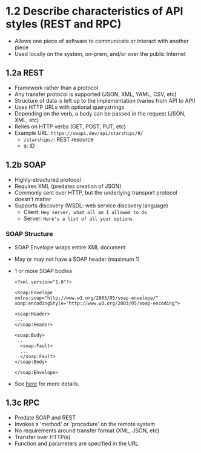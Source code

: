 # 1.2 Describe characteristics of API styles (REST and RPC)

- Allows one piece of software to communicate or interact with another piece
- Used locally on the system, on-prem, and/or over the public Internet

## 1.2a REST

- Framework rather than a protocol
- Any transfer protocol is supported (JSON, XML, YAML, CSV, etc)
- Structure of data is left up to the implementation (varies from API to API)
- Uses HTTP URLs with optional querystrings
- Depending on the verb, a body can be passed in the request (JSON, XML, etc)
- Relies on HTTP verbs (GET, POST, PUT, etc)
- Example URL: `https://swapi.dev/api/starships/9/`
  - `/starships/`: REST resource
  - `9`: ID

## 1.2b SOAP

- Highly-structured protocol
- Requires XML (predates creation of JSON)
- Commonly sent over HTTP, but the underlying transport protocol doesn't matter
- Supports discovery (WSDL: web service discovery language)
  - Client: `Hey server, what all am I allowed to do`
  - Server: `Here's a list of all your options`

### SOAP Structure

- SOAP Envelope wraps entire XML document
- May or may not have a SOAP header (maximum 1)
- 1 or more SOAP bodies

    ```
    <?xml version="1.0"?>

    <soap:Envelope
    xmlns:soap="http://www.w3.org/2003/05/soap-envelope/"
    soap:encodingStyle="http://www.w3.org/2003/05/soap-encoding">

    <soap:Header>
    ...
    </soap:Header>

    <soap:Body>
    ...
      <soap:Fault>
      ...
      </soap:Fault>
    </soap:Body>

    </soap:Envelope>
    ```

- See [here](https://www.w3schools.com/XML/xml_soap.asp) for more details.

## 1.3c RPC

- Predate SOAP and REST
- Invokes a 'method' or 'procedure' on the remote system
- No requirements around transfer format (XML, JSON, etc)
- Transfer over HTTP(s)
- Function and parameters are specified in the URL
